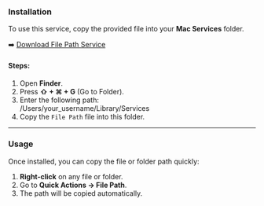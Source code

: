 ### Installation

To use this service, copy the provided file into your **Mac Services** folder.  

➡️ [Download File Path Service](./File%20Path.workflow)

#### Steps:
1. Open **Finder**.  
2. Press **⇧ + ⌘ + G** (Go to Folder).  
3. Enter the following path:  
/Users/your_username/Library/Services
4. Copy the `File Path` file into this folder.  

---

### Usage

Once installed, you can copy the file or folder path quickly:

1. **Right-click** on any file or folder.  
2. Go to **Quick Actions → File Path**.  
3. The path will be copied automatically.     
